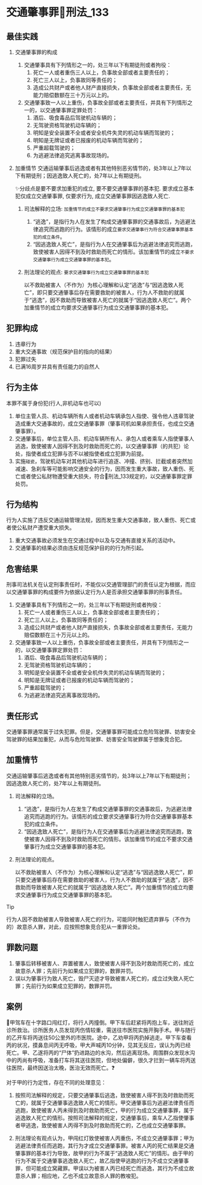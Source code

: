 # 交通肇事罪🚪刑法_133


## 最佳实践
1. 交通肇事罪的构成

    1. 交通肇事具有下列情形之一的，处三年以下有期徒刑或者拘役：
        1. 死亡一人或者重伤三人以上，负事故全部或者主要责任的；
        2. 死亡三人以上，负事故同等责任的；
        3. 造成公共财产或者他人财产直接损失，负事故全部或者主要责任，无能力赔偿数额在三十万元以上的。
    2. 交通肇事致一人以上重伤，负事故全部或者主要责任，并具有下列情形之一的，以交通肇事罪定罪处罚：
        1. 酒后、吸食毒品后驾驶机动车辆的；
        2. 无驾驶资格驾驶机动车辆的；
        3. 明知是安全装置不全或者安全机件失灵的机动车辆而驾驶的；
        4. 明知是无牌证或者已报废的机动车辆而驾驶的；
        5. 严重超载驾驶的；
        6. 为逃避法律追究逃离事故现场的。

2. 加重情节
    交通运输肇事后逃逸或者有其他特别恶劣情节的，处3年以上7年以下有期徒刑；因逃逸致人死亡的，处7年以上有期徒刑。

    ✨分歧点是要不要求加重犯的成立, 要不要交通肇事罪的基本犯. 要求成立基本犯仅成立交通肇事罪, 仅要求行为, 成立交通肇事罪因逃逸致人死亡.

    1. 司法解释的立场: `加重情节的成立不要求交通肇事行为成立交通肇事罪的基本犯`
        
        1. “逃逸”，是指行为人在发生了构成交通肇事罪的交通事故后，为逃避法律追究而逃跑的行为。该情形的成立`要求交通肇事行为符合交通肇事罪基本犯的成立条件`。
        2. “因逃逸致人死亡”，是指行为人在交通肇事后为逃避法律追究而逃跑，致使被害人因得不到及时救助而死亡的情形。该加重情节的成立`不要求交通肇事行为成立交通肇事罪的基本犯`。

    2. 刑法理论的观点: `要求交通肇事行为成立交通肇事罪的基本犯`
        
        以不救助被害人（不作为）为核心理解和认定“逃逸”与“因逃逸致人死亡”，即只要交通肇事后存在需要救助的被害人，行为人不救助的就属于“逃逸”，因不救助而导致被害人死亡的就属于“因逃逸致人死亡”。两个加重情节的成立均要求交通肇事行为成立交通肇事罪的基本犯。



## 犯罪构成
1. 违章行为
2. 重大交通事故（规范保护目的指向的结果）
3. 犯罪过失
4. 已满16周岁并具有责任能力的自然人


##  行为主体

本罪不属于身份犯(行人,非机动车也可以)

1. 单位主管人员、机动车辆所有人或者机动车辆承包人指使、强令他人违章驾驶造成重大交通事故的，成立交通肇事罪（肇事司机如果承担责任，也成立交通肇事罪）。
2. 交通肇事后，单位主管人员、机动车辆所有人、承包人或者乘车人指使肇事人逃逸，致使被害人因得不到及时救助而死亡的，以交通肇事罪（的共犯）论处，指使者成立犯罪与否不以被指使者成立犯罪为前提。
3. 实施`碰瓷`，驾驶机动车对其他机动车进行追逐、冲撞、挤别、拦截或者突然加减速、急刹车等可能影响交通安全的行为，因而发生重大事故，致人重伤、死亡或者使公私财物遭受重大损失，符合🚪刑法_133规定的，以交通肇事罪定罪处罚。

## 行为结构
    
行为人实施了违反交通运输管理法规，因而发生重大交通事故，致人重伤、死亡或者使公私财产遭受重大损失。

1. 重大交通事故必须发生在交通过程中以及与交通有直接关系的活动中。
2. 交通肇事的结果必须由违反规范保护目的的行为所引起。


## 危害结果

刑事司法机关在认定刑事责任时，不能仅以交通管理部门的责任认定为根据，而应以交通肇事罪的构成要件为依据认定行为人是否承担交通肇事罪的刑事责任。

1. 交通肇事具有下列情形之一的，处三年以下有期徒刑或者拘役：
    1. 死亡一人或者重伤三人以上，负事故全部或者主要责任的；
    2. 死亡三人以上，负事故同等责任的；
    3. 造成公共财产或者他人财产直接损失，负事故全部或者主要责任，无能力赔偿数额在三十万元以上的。
2. 交通肇事致一人以上重伤，负事故全部或者主要责任，并具有下列情形之一的，以交通肇事罪定罪处罚：
    1. 酒后、吸食毒品后驾驶机动车辆的；
    2. 无驾驶资格驾驶机动车辆的；
    3. 明知是安全装置不全或者安全机件失灵的机动车辆而驾驶的；
    4. 明知是无牌证或者已报废的机动车辆而驾驶的；
    5. 严重超载驾驶的；
    6. 为逃避法律追究逃离事故现场的。

## 责任形式

交通肇事罪通常属于过失犯罪。但是，交通肇事罪可能成立危险驾驶罪、妨害安全驾驶罪的结果加重犯，从而与危险驾驶罪、妨害安全驾驶罪属于想象竞合犯。

## 加重情节

交通运输肇事后逃逸或者有其他特别恶劣情节的，处3年以上7年以下有期徒刑；因逃逸致人死亡的，处7年以上有期徒刑。

1. 司法解释的立场。
    
    1. “逃逸”，是指行为人在发生了构成交通肇事罪的交通事故后，为逃避法律追究而逃跑的行为。该情形的成立要求交通肇事行为符合交通肇事罪基本犯的成立条件。
    2. “因逃逸致人死亡”，是指行为人在交通肇事后为逃避法律追究而逃跑，致使被害人因得不到及时救助而死亡的情形。该加重情节的成立不要求交通肇事行为成立交通肇事罪的基本犯。

2. 刑法理论的观点。
    
    以不救助被害人（不作为）为核心理解和认定“逃逸”与“因逃逸致人死亡”，即只要交通肇事后存在需要救助的被害人，行为人不救助的就属于“逃逸”，因不救助而导致被害人死亡的就属于“因逃逸致人死亡”。两个加重情节的成立均要求交通肇事行为成立交通肇事罪的基本犯。

> [!tip]
> 行为人因不救助被害人导致被害人死亡的行为，可能同时触犯遗弃罪与（不作为的）故意杀人罪，对此，应按照想象竞合犯从一重罪论处。

## 罪数问题

1. 肇事后转移被害人、弃置被害人，致使被害人得不到及时救助而死亡的，成立故意杀人罪；先前行为如果成立犯罪的，数罪并罚。
2. 误以为肇事行为致人死亡，毁尸灭迹才导致被害人死亡的，成立过失致人死亡罪；先前行为如果成立犯罪的，数罪并罚。

## 案例
🍐甲驾车在十字路口闯红灯，将行人丙撞倒。甲下车后赶紧将丙抱上车，送往附近诊所救治。诊所医务人员发现丙伤情较重，需送往市医院实施开胸手术。甲与随行的乙开车将丙送往50公里外的市医院。途中，乙劝甲将丙扔掉逃走。甲下车查看丙的状况，摸鼻息间丙无呼吸，甲大声喊丙10分钟，见其无反应，误认为丙已经死亡。甲、乙遂将丙的“尸体”扔进路边的水沟，然后逃离现场。周围群众发现水沟中的丙尚有呼吸，准备打车将其送往医院，但地处偏僻，很久才拦到一辆车将丙送往医院，最终因送治太晚，医治无效而死亡。❓

对于甲的行为定性，存在不同的处理意见：
1. 按照司法解释的规定，只要交通肇事后逃逸，致使被害人得不到及时救助而死亡的，就属于交通肇事逃逸致人死亡的情形。甲交通肇事后为逃避法律责任而逃跑，致使被害人丙未得到及时救助而死亡，甲的行为成立交通肇事罪，属于逃逸致人死亡的情形。按照司法解释的规定，交通肇事后，乘车人乙指使肇事者甲逃逸，致使被害人丙得不到及时救助而死亡的，乙也成立交通肇事罪。

2. 刑法理论有观点认为，甲闯红灯致使被害人丙重伤，不成立交通肇事罪；甲为逃避法律责任而逃跑，其行为才成立交通肇事罪。被害人丙的死亡结果是交通肇事罪的基本行为导致，故甲的行为不属于“逃逸致人死亡”的情形。由于甲的行为不属于交通肇事逃逸致人死亡，故乙指使甲逃跑的行为不成立交通肇事罪，但可能成立窝藏罪。甲误以为被害人丙已经死亡而逃逸，其行为不成立故意杀人罪；相应地，乙也不成立故意杀人罪的教唆犯。
